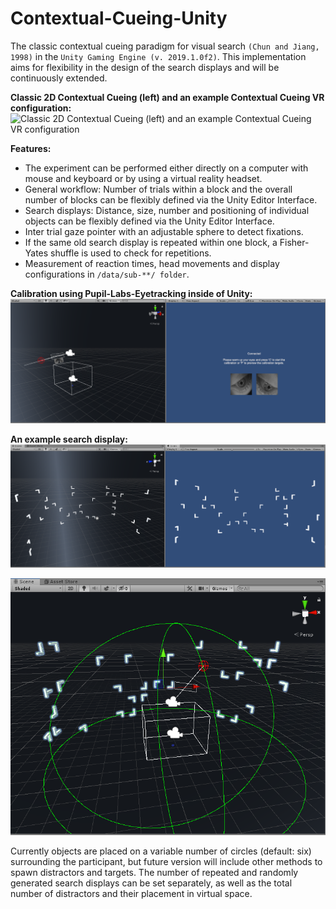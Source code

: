 # Contextual-Cueing-Unity
The classic contextual cueing paradigm for visual search `(Chun and Jiang, 1998)` in the `Unity Gaming Engine (v. 2019.1.0f2)`. This implementation aims for flexibility in the design of the search displays and will be continuously extended.

**Classic 2D Contextual Cueing (left) and an example Contextual Cueing VR configuration:**
![Classic 2D Contextual Cueing (left) and an example Contextual Cueing VR configuration](https://i.ibb.co/K2GgB8Y/Posterzeugs.png)

**Features:**

- The experiment can be performed either directly on a computer with mouse and keyboard or by using a virtual reality headset.
- General workflow: Number of trials within a block and the overall number of blocks can be flexibly defined via the Unity Editor Interface.
- Search displays: Distance, size, number and positioning of individual objects can be flexibly defined via the Unity Editor Interface.
- Inter trial gaze pointer with an adjustable sphere to detect fixations.
- If the same old search display is repeated within one block, a Fisher-Yates shuffle is used to check for repetitions.
- Measurement of reaction times, head movements and display configurations in `/data/sub-**/ folder`.

**Calibration using Pupil-Labs-Eyetracking inside of Unity:**
![Calibration using Pupil-Labs-Eyetracking inside of Unity](https://github.com/nimarek/Contextual-Cueing-Unity/blob/master/images/ccvr_0.png) 

**An example search display:**
![An example search display](https://github.com/nimarek/Contextual-Cueing-Unity/blob/master/images/ccvr_1.png) 

![Detailed infos](https://github.com/nimarek/Contextual-Cueing-Unity/blob/master/images/cc_vr_2.png) 

Currently objects are placed on a variable number of circles (default: six) surrounding the participant, but future version will include other methods to spawn distractors and targets. The number of repeated and randomly generated search displays can be set separately, as well as the total number of distractors and their placement in virtual space.
